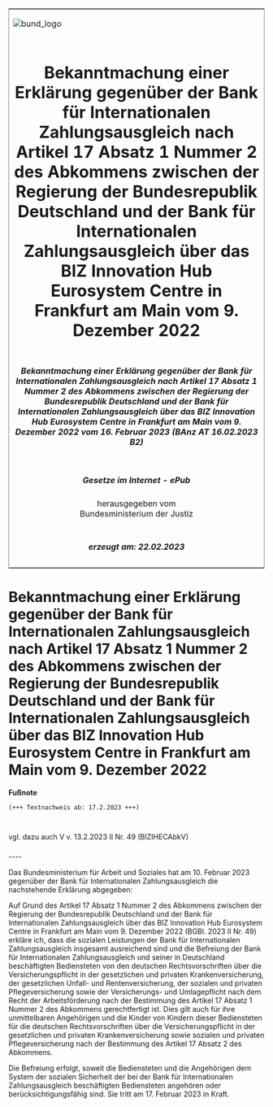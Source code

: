 <span id="DECKBLATT.html"></span>

<table border="0" frame="border" width="100%">

<tr valign="top">

<td align="left">

![bund\_logo](BfJ_2021_Web_de_de.gif)

</td>

<td align="right">

 

</td>

</tr>

<tr align="center" valign="middle">

<td colspan="2">

# Bekanntmachung einer Erklärung gegenüber der Bank für Internationalen Zahlungsausgleich nach Artikel 17 Absatz 1 Nummer 2 des Abkommens zwischen der Regierung der Bundesrepublik Deutschland und der Bank für Internationalen Zahlungsausgleich über das BIZ Innovation Hub Eurosystem Centre in Frankfurt am Main vom 9. Dezember 2022

</td>

</tr>

<tr align="center" valign="middle">

<td colspan="2">

##### Bekanntmachung einer Erklärung gegenüber der Bank für Internationalen Zahlungsausgleich nach Artikel 17 Absatz 1 Nummer 2 des Abkommens zwischen der Regierung der Bundesrepublik Deutschland und der Bank für Internationalen Zahlungsausgleich über das BIZ Innovation Hub Eurosystem Centre in Frankfurt am Main vom 9. Dezember 2022 vom 16. Februar 2023 (BAnz AT 16.02.2023 B2)

</td>

</tr>

<tr align="center" valign="middle">

<td colspan="2">

  
  

##### Gesetze im Internet - ePub  
  
herausgegeben vom  
Bundesministerium der Justiz

</td>

</tr>

<tr align="center" valign="bottom">

<td colspan="2">

  
  

##### erzeugt am: 22.02.2023

</td>

</tr>

</table>

<span id="BJNR604710023.html"></span>

# Bekanntmachung einer Erklärung gegenüber der Bank für Internationalen Zahlungsausgleich nach Artikel 17 Absatz 1 Nummer 2 des Abkommens zwischen der Regierung der Bundesrepublik Deutschland und der Bank für Internationalen Zahlungsausgleich über das BIZ Innovation Hub Eurosystem Centre in Frankfurt am Main vom 9. Dezember 2022

<div>

  
**Fußnote**

<div class="jnhtml">

<div>

<div class="jurAbsatz">

  

``` 
(+++ Textnachweis ab: 17.2.2023 +++)

 
```

vgl. dazu auch V v. 13.2.2023 II Nr. 49 (BIZIHECAbkV)

</div>

</div>

</div>

</div>

<span id="BJNR604710023BJNE000100000.html"></span>

###   
\----

<div>

<div class="jnhtml">

<div>

<div class="jurAbsatz">

Das Bundesministerium für Arbeit und Soziales hat am 10. Februar 2023
gegenüber der Bank für Internationalen Zahlungsausgleich die
nachstehende Erklärung abgegeben:

</div>

<div class="jurAbsatz">

Auf Grund des Artikel 17 Absatz 1 Nummer 2 des Abkommens zwischen der
<span style="white-space: nowrap">Regierung</span> der Bundesrepublik
Deutschland und der Bank für Internationalen Zahlungsausgleich über das
BIZ Innovation Hub Eurosystem Centre in Frankfurt am Main vom 9.
Dezember 2022 (BGBl. 2023 II Nr. 49) erkläre ich, dass die sozialen
Leistungen der Bank für Internationalen Zahlungsausgleich insgesamt
ausreichend sind und die Befreiung der Bank für Internationalen
Zahlungsausgleich und seiner in Deutschland beschäftigten Bediensteten
von den deutschen Rechtsvorschriften über die Versicherungspflicht in
der gesetzlichen und privaten Krankenversicherung, der gesetzlichen
Unfall- und Rentenversicherung, der sozialen und privaten
Pflegeversicherung sowie der Versicherungs- und Umlagepflicht nach dem
Recht der Arbeitsförderung nach der Bestimmung des Artikel 17 Absatz 1
Nummer 2 des Abkommens gerechtfertigt ist. Dies gilt auch für ihre
unmittelbaren Angehörigen und die Kinder von Kindern dieser Bediensteten
für die deutschen Rechtsvorschriften über die Versicherungspflicht in
der gesetzlichen und privaten Krankenversicherung sowie sozialen und
privaten Pflegeversicherung nach der Bestimmung des Artikel 17 Absatz 2
des Abkommens.

</div>

<div class="jurAbsatz">

Die Befreiung erfolgt, soweit die Bediensteten und die Angehörigen dem
System der sozialen Sicherheit der bei der Bank für Internationalen
Zahlungsausgleich beschäftigten Bediensteten angehören oder
berücksichtigungsfähig sind. Sie tritt am 17. Februar 2023 in Kraft.

</div>

</div>

</div>

</div>
